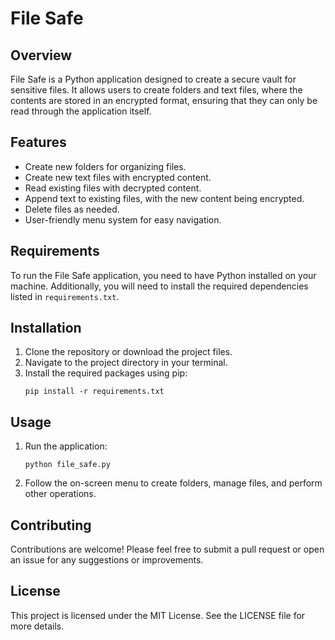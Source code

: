 # File Safe

## Overview
File Safe is a Python application designed to create a secure vault for sensitive files. It allows users to create folders and text files, where the contents are stored in an encrypted format, ensuring that they can only be read through the application itself.

## Features
- Create new folders for organizing files.
- Create new text files with encrypted content.
- Read existing files with decrypted content.
- Append text to existing files, with the new content being encrypted.
- Delete files as needed.
- User-friendly menu system for easy navigation.

## Requirements
To run the File Safe application, you need to have Python installed on your machine. Additionally, you will need to install the required dependencies listed in `requirements.txt`.

## Installation
1. Clone the repository or download the project files.
2. Navigate to the project directory in your terminal.
3. Install the required packages using pip:
   ```
   pip install -r requirements.txt
   ```

## Usage
1. Run the application:
   ```
   python file_safe.py
   ```
2. Follow the on-screen menu to create folders, manage files, and perform other operations.

## Contributing
Contributions are welcome! Please feel free to submit a pull request or open an issue for any suggestions or improvements.

## License
This project is licensed under the MIT License. See the LICENSE file for more details.